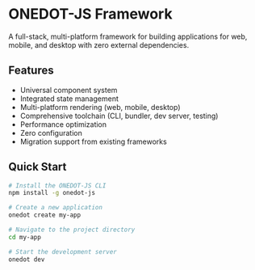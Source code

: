 # ONEDOT-JS Framework

A full-stack, multi-platform framework for building applications for web, mobile, and desktop with zero external dependencies.

## Features

- Universal component system
- Integrated state management
- Multi-platform rendering (web, mobile, desktop)
- Comprehensive toolchain (CLI, bundler, dev server, testing)
- Performance optimization
- Zero configuration
- Migration support from existing frameworks

## Quick Start

```bash
# Install the ONEDOT-JS CLI
npm install -g onedot-js

# Create a new application
onedot create my-app

# Navigate to the project directory
cd my-app

# Start the development server
onedot dev
